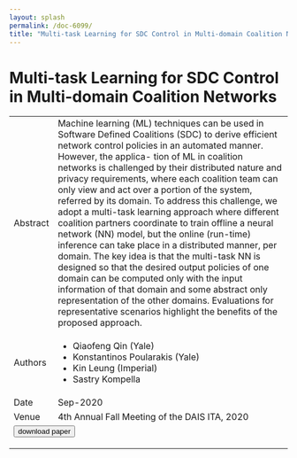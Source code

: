 ```yaml
---
layout: splash
permalink: /doc-6099/
title: "Multi-task Learning for SDC Control in Multi-domain Coalition Networks"
---
```


# Multi-task Learning for SDC Control in Multi-domain Coalition Networks

<table>
    <tbody>
    <tr>
        <td>Abstract</td>
        <td>Machine learning (ML) techniques can be used in Software Defined Coalitions (SDC) to derive efficient network control policies in an automated manner. However, the applica- tion of ML in coalition networks is challenged by their distributed nature and privacy requirements, where each coalition team can only view and act over a portion of the system, referred by its domain. To address this challenge, we adopt a multi-task learning approach where different coalition partners coordinate to train offline a neural network (NN) model, but the online (run-time) inference can take place in a distributed manner, per domain. The key idea is that the multi-task NN is designed so that the desired output policies of one domain can be computed only with the input information of that domain and some abstract only representation of the other domains. Evaluations for representative scenarios highlight the benefits of the proposed approach.</td>
    </tr>
    <tr>
        <td>Authors</td>
        <td>
            <ul>
                <li>Qiaofeng Qin (Yale)</li>
                <li>Konstantinos Poularakis (Yale)</li>
                <li>Kin Leung (Imperial)</li>
                <li>Sastry Kompella</li>
            </ul>
        </td>
    </tr>
    <tr>
        <td>Date</td>
        <td>Sep-2020</td>
    </tr>
    <tr>
        <td>Venue</td>
        <td>4th Annual Fall Meeting of the DAIS ITA, 2020</td>
    </tr>
        <tr>
            <td colspan="2">
                <form method="get" action="https://ibm.box.com/v/doc-6099-paper">
                    <button type="submit">download paper</button>
                </form>
            </td>
        </tr>
    </tbody>
</table>
